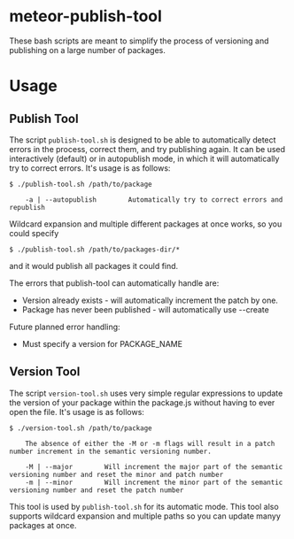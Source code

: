 # meteor-publish-tool

These bash scripts are meant to simplify the process of versioning and publishing on a large number of packages.

# Usage

## Publish Tool

The script ```publish-tool.sh``` is designed to be able to automatically detect errors in the process, correct them, and try publishing again. It can be used interactively (default) or in autopublish mode, in which it will automatically try to correct errors. It's usage is as follows:

```
$ ./publish-tool.sh /path/to/package

    -a | --autopublish        Automatically try to correct errors and republish
```

Wildcard expansion and multiple different packages at once works, so you could specify

```
$ ./publish-tool.sh /path/to/packages-dir/*
```

and it would publish all packages it could find.

The errors that publish-tool can automatically handle are:

 * Version already exists - will automatically increment the patch by one.
 * Package has never been published - will automatically use --create

Future planned error handling:

 * Must specify a version for PACKAGE_NAME

## Version Tool

The script ```version-tool.sh``` uses very simple regular expressions to update the version of your package within the package.js without having to ever open the file. It's usage is as follows:

```
$ ./version-tool.sh /path/to/package

    The absence of either the -M or -m flags will result in a patch number increment in the semantic versioning number.

    -M | --major        Will increment the major part of the semantic versioning number and reset the minor and patch number
    -m | --minor        Will increment the minor part of the semantic versioning number and reset the patch number
```

This tool is used by ```publish-tool.sh``` for its automatic mode. This tool also supports wildcard expansion and multiple paths so you can update manyy packages at once.
